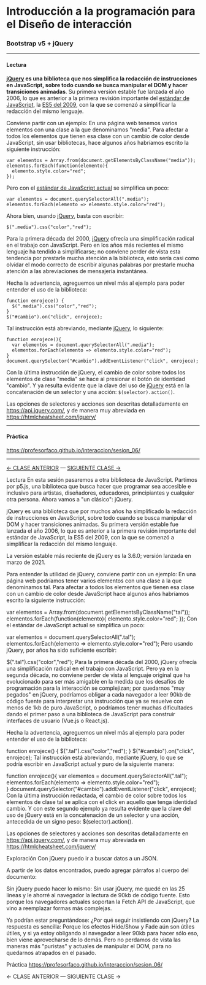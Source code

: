 # Introducción a la programación para el Diseño de interacción

### Bootstrap v5 + jQuery

- - - - - - - - 

#### Lectura

**[jQuery](https://jquery.com/) es una biblioteca que nos simplifica la redacción de instrucciones en JavaScript, sobre todo cuando se busca manipular el DOM y hacer transiciones animadas**. Su primera versión estable fue lanzada el año 2006, lo que es anterior a la primera revisión importante del [estándar de JavaScript](https://en.wikipedia.org/wiki/ECMAScript), la [ES5 del 2009](https://www.w3schools.com/js/js_es5.asp), con la que se comenzó a simplificar la redacción del mismo lenguaje.

Conviene partir con un ejemplo: En una página web tenemos varios elementos con una clase a la que denominamos "media". Para afectar a todos los elementos que tienen esa clase con un cambio de color desde JavaScript, sin usar bibliotecas, hace algunos años habríamos escrito la siguiente instrucción:

```
var elementos = Array.from(document.getElementsByClassName("media"));
elementos.forEach(function(elemento){
  elemento.style.color="red";
});
```

Pero con el [estándar de JavaScript actual](https://www.w3schools.com/js/js_versions.asp) se simplifica un poco:

```
var elementos = document.querySelectorAll(".media");
elementos.forEach(elemento => elemento.style.color="red");
```

Ahora bien, usando [jQuery](https://jquery.com/), basta con escribir:

```
$(".media").css("color","red");
```

Para la primera década del 2000, [jQuery](https://jquery.com/) ofrecía una simplificación radical en el trabajo con JavaScript. Pero en los años más recientes el mismo lenguaje ha tendido a simplificarse; no conviene perder de vista esta tendencia por prestarle mucha atención a la biblioteca, esto sería casi como olvidar el modo correcto de escribir algunas palabras por prestarle mucha atención a las abreviaciones de mensajería instantánea.

Hecha la advertencia, agreguemos un nivel más al ejemplo para poder entender el uso de la biblioteca: 

```
function enrojece() {
  $(".media").css("color","red");
}
$("#cambio").on("click", enrojece);
```

Tal instrucción está abreviando, mediante [jQuery](https://jquery.com/), lo siguiente:

```
function enrojece(){
  var elementos = document.querySelectorAll(".media");
  elementos.forEach(elemento => elemento.style.color="red");  
}
document.querySelector("#cambio").addEventListener("click", enrojece);
```

Con la última instrucción de jQuery, el cambio de color sobre todos los elementos de clase "media" se hace al presionar el botón de identidad "cambio". Y ya resulta evidente que la clave del uso de [jQuery](https://jquery.com/) está en la concatenación de un selector y una acción: `$(selector).action()`. 

Las opciones de selectores y acciones son descritas detalladamente en https://api.jquery.com/, y de manera muy abreviada en https://htmlcheatsheet.com/jquery/

- - - - - - -

#### Práctica

https://profesorfaco.github.io/interaccion/sesion_06/

- - - - - - - 


[← CLASE ANTERIOR](https://github.com/profesorfaco/interaccion/tree/main/sesion_05) — [SIGUIENTE CLASE →](https://github.com/profesorfaco/interaccion/tree/main/sesion_07)




Lectura
En esta sesión pasaremos a otra biblioteca de JavaScript. Partimos por p5.js, una biblioteca que busca hacer que programar sea accesible e inclusivo para artistas, diseñadores, educadores, principiantes y cualquier otra persona. Ahora vamos a "un clásico": jQuery.

jQuery es una biblioteca que por muchos años ha simplificado la redacción de instrucciones en JavaScript, sobre todo cuando se busca manipular el DOM y hacer transiciones animadas. Su primera versión estable fue lanzada el año 2006, lo que es anterior a la primera revisión importante del estándar de JavaScript, la ES5 del 2009, con la que se comenzó a simplificar la redacción del mismo lenguaje.

La versión estable más reciente de jQuery es la 3.6.0; versión lanzada en marzo de 2021.

Para entender la utilidad de jQuery, conviene partir con un ejemplo: En una página web podríamos tener varios elementos con una clase a la que denominamos tal. Para afectar a todos los elementos que tienen esa clase con un cambio de color desde JavaScript hace algunos años habríamos escrito la siguiente instrucción:

var elementos = Array.from(document.getElementsByClassName("tal"));
elementos.forEach(function(elemento){
  elemento.style.color="red";
});
Con el estándar de JavaScript actual se simplifica un poco:

var elementos = document.querySelectorAll(".tal");
elementos.forEach(elemento => elemento.style.color="red");
Pero usando jQuery, por años ha sido suficiente escribir:

$(".tal").css("color","red");
Para la primera década del 2000, jQuery ofrecía una simplificación radical en el trabajo con JavaScript. Pero ya en la segunda década, no conviene perder de vista al lenguaje original que ha evolucionado para ser más amigable en la medida que los desafíos de programación para la interacción se complejizan; por quedarnos "muy pegados" en jQuery, podríamos obligar a cada navegador a leer 90kb de código fuente para interpretar una instrucción que ya se resuelve con menos de 1kb de puro JavaScript, o podríamos tener muchas dificultades dando el primer paso a una biblioteca de JavaScript para construir interfaces de usuario (Vue.js o React.js).

Hecha la advertencia, agreguemos un nivel más al ejemplo para poder entender el uso de la biblioteca:

function enrojece() {
  $(".tal").css("color","red");
}
$("#cambio").on("click", enrojece);
Tal instrucción está abreviando, mediante jQuery, lo que se podría escribir en JavaScript actual y puro de la siguiente manera:

function enrojece(){
  var elementos = document.querySelectorAll(".tal");
  elementos.forEach(elemento => elemento.style.color="red");  
}
document.querySelector("#cambio").addEventListener("click", enrojece);
Con la última instrucción redactada, el cambio de color sobre todos los elementos de clase tal se aplica con el click en aquello que tenga identidad cambio. Y con este segundo ejemplo ya resulta evidente que la clave del uso de jQuery está en la concatenación de un selector y una acción, antecedida de un signo peso: $(selector).action().

Las opciones de selectores y acciones son descritas detalladamente en https://api.jquery.com/, y de manera muy abreviada en https://htmlcheatsheet.com/jquery/

Exploración
Con jQuery puedo ir a buscar datos a un JSON.

A partir de los datos encontrados, puedo agregar párrafos al cuerpo del documento:

<!DOCTYPE html>
<html lang="es">
    <head>
        <title>jQuery y JSON</title>
    </head>
    <body>
        <script src="https://ajax.googleapis.com/ajax/libs/jquery/3.6.0/jquery.min.js"></script>
        <script>
            $(document).ready(function () {
                $.getJSON("https://myjson.dit.upm.es/api/bins/1wo6", function (data) {
                    console.log(data);
                    var singularplural;
                    data.forEach(function (d) {
                        if (d.children.length > 1) {
                            singularplural = "bendiciones";
                        } else {
                            singularplural = "bendición";
                        }
                        $("body").append("<p>" + d.mom + " y " + d.dad + " tienen " + d.children.length + " " + singularplural + ".</p>");
                    });
                });
            });
        </script>
    </body>
</html>
Sin jQuery puedo hacer lo mismo:

<!DOCTYPE html>
<html lang="es">
    <head>
        <title>JavaScript y JSON (sin bibliotecas)</title>
    </head>
    <body>
        <script>
            fetch("https://myjson.dit.upm.es/api/bins/1wo6")
                .then(response => response.json())
                .then(data => {
                    console.log(data);
                    var singularplural;
                    data.forEach(function (d) {
                        if (d.children.length > 1) {
                            singularplural = "bendiciones";
                        } else {
                            singularplural = "bendición";
                        }
                        document.body.innerHTML += "<p>" + d.mom + " y " + d.dad + " tienen " + d.children.length + " " + singularplural + ".</p>";
                    });
                })
                .catch((error) => console.log("¡PLW!", error));
        </script>
    </body>
</html>
Sin usar jQuery, me quedé en las 25 líneas y le ahorré al navegador la lectura de 90kb de código fuente. Esto porque los navegadores actuales soportan la Fetch API de JavaScript, que vino a reemplazar formas más complejas.

Ya podrían estar preguntándose: ¿Por qué seguir insistiendo con jQuery? La respuesta es sencilla: Porque los efectos Hide/Show y Fade aún son útiles útiles, y si ya estoy obligando al navegador a leer 90kb para hacer sólo eso, bien viene aprovecharse de lo demás. Pero no perdamos de vista las maneras más "puristas" y actuales de manipular el DOM, para no quedarnos atrapados en el pasado.

Práctica
https://profesorfaco.github.io/interaccion/sesion_06/

← CLASE ANTERIOR — SIGUIENTE CLASE →